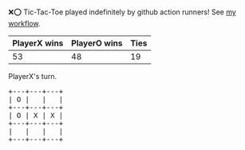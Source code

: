 :x::o: Tic-Tac-Toe played indefinitely by github action runners! See [my workflow](.github/workflows/play.yaml).

|PlayerX wins|PlayerO wins|Ties|
|-|-|-|
|53|48|19|

PlayerX's turn.

<pre>
+---+---+---+
| O |   |   |
+---+---+---+
| O | X | X |
+---+---+---+
|   |   |   |
+---+---+---+
</pre>